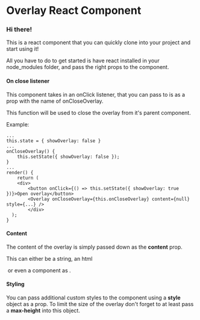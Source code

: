 # Overlay React Component



### Hi there!

This is a react component that you can quickly clone into your project and start using it!

All you have to do to get started is have react installed in your node_modules folder, and pass the right props to the component.

#### On close listener

This component takes in an onClick listener, that you can pass to is as a prop with the name of onCloseOverlay.

This function will be used to close the overlay from it's parent component.

Example:

```
...
this.state = { showOverlay: false }
...
onCloseOverlay() {
	this.setState({ showOverlay: false });
}
...
render() {
	return (
  	<div>
  		<button onClick={() => this.setState({ showOverlay: true })}>Open overlay</button>
  		<Overlay onCloseOverlay={this.onCloseOverlay} content={null} style={...} />
		</div>
  );
}
```



#### Content

The content of the overlay is simply passed down as the __content__ prop.

This can either be a string, an html <div> or even a component as <Component />.

#### Styling

You can pass additional custom styles to the component using a **style** object as a prop. To limit the size of the overlay don't forget to at least pass a **max-height** into this object.




